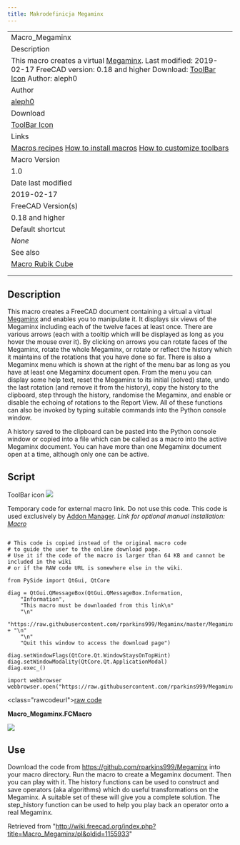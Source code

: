 ```yaml
---
title: Makrodefinicja Megaminx
---
```


|                                                                                                                                                                                                                                                     |
| --------------------------------------------------------------------------------------------------------------------------------------------------------------------------------------------------------------------------------------------------- |
| Macro_Megaminx                                                                                                                                                                                                                                      |
| Description                                                                                                                                                                                                                                         |
| This macro creates a virtual [Megaminx](https://en.wikipedia.org/wiki/Megaminx). Last modified: 2019-02-17 FreeCAD version: 0.18 and higher Download: [ToolBar Icon](https://www.freecadweb.org/wiki/images/4/43/Macro_Megaminx.png) Author: aleph0 |
| Author                                                                                                                                                                                                                                              |
| [aleph0](/index.php?title=User:Aleph0&action=edit&redlink=1 "User:Aleph0 (page does not exist)")                                                                                                                                                    |
| Download                                                                                                                                                                                                                                            |
| [ToolBar Icon](https://www.freecadweb.org/wiki/images/4/43/Macro_Megaminx.png)                                                                                                                                                                      |
| Links                                                                                                                                                                                                                                               |
| [Macros recipes](/Macros_recipes "Macros recipes") [How to install macros](/How_to_install_macros "How to install macros") [How to customize toolbars](/Customize_Toolbars "Customize Toolbars")                                                    |
| Macro Version                                                                                                                                                                                                                                       |
| 1.0                                                                                                                                                                                                                                                 |
| Date last modified                                                                                                                                                                                                                                  |
| 2019-02-17                                                                                                                                                                                                                                          |
| FreeCAD Version(s)                                                                                                                                                                                                                                  |
| 0.18 and higher                                                                                                                                                                                                                                     |
| Default shortcut                                                                                                                                                                                                                                    |
| _None_                                                                                                                                                                                                                                              |
| See also                                                                                                                                                                                                                                            |
| [Macro Rubik Cube](/Macro_Rubik_Cube "Macro Rubik Cube")                                                                                                                                                                                            |
|                                                                                                                                                                                                                                                     |
|                                                                                                                                                                                                                                                     |

## Description

This macro creates a FreeCAD document containing a virtual a virtual [Megaminx](https://en.wikipedia.org/wiki/Megaminx) and enables you to manipulate it. It displays six views of the Megaminx including each of the twelve faces at least once. There are various arrows (each with a tooltip which will be displayed as long as you hover the mouse over it). By clicking on arrows you can rotate faces of the Megaminx, rotate the whole Megaminx, or rotate or reflect the history which it maintains of the rotations that you have done so far. There is also a Megaminx menu which is shown at the right of the menu bar as long as you have at least one Megaminx document open. From the menu you can display some help text, reset the Megaminx to its initial (solved) state, undo the last rotation (and remove it from the history), copy the history to the clipboard, step through the history, randomise the Megaminx, and enable or disable the echoing of rotations to the Report View. All of these functions can also be invoked by typing suitable commands into the Python console window.

A history saved to the clipboard can be pasted into the Python console window or copied into a file which can be called as a macro into the active Megaminx document. You can have more than one
Megaminx document open at a time, although only one can be active.

## Script

ToolBar icon ![](/images/Macro_Megaminx.png)

Temporary code for external macro link. Do not use this code. This code is used exclusively by [Addon Manager](/Std_AddonMgr "Std AddonMgr"). _Link for optional manual installation: [Macro](https://raw.githubusercontent.com/rparkins999/Megaminx/master/Megaminx.FCMacro)_

```

# This code is copied instead of the original macro code
# to guide the user to the online download page.
# Use it if the code of the macro is larger than 64 KB and cannot be included in the wiki
# or if the RAW code URL is somewhere else in the wiki.

from PySide import QtGui, QtCore

diag = QtGui.QMessageBox(QtGui.QMessageBox.Information,
    "Information",
    "This macro must be downloaded from this link\n"
    "\n"
    "https://raw.githubusercontent.com/rparkins999/Megaminx/master/Megaminx.FCMacro" + "\n"
    "\n"
    "Quit this window to access the download page")

diag.setWindowFlags(QtCore.Qt.WindowStaysOnTopHint)
diag.setWindowModality(QtCore.Qt.ApplicationModal)
diag.exec_()

import webbrowser
webbrowser.open("https://raw.githubusercontent.com/rparkins999/Megaminx/master/Megaminx.FCMacro")

```

<class="rawcodeurl"><a href="<https://raw.githubusercontent.com/rparkins999/Megaminx/master/Megaminx.FCMacro>">raw code</a>

**Macro_Megaminx.FCMacro**

![](/images/Macro_Megaminx.png)

## Use

Download the code from <https://github.com/rparkins999/Megaminx> into your macro directory. Run the macro to create a Megaminx document. Then you can play with it. The history functions can be used to construct and save operators (aka algorithms) which do useful transformations on the Megaminx. A suitable set of these will give you a complete solution. The step_history function can be used to help you play back an operator onto a real Megaminx.

Retrieved from "<http://wiki.freecad.org/index.php?title=Macro_Megaminx/pl&oldid=1155933>"
